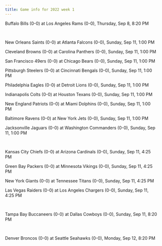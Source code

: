 ```yaml
---
title: Game info for 2022 week 1
---
```

Buffalo Bills (0-0) at Los Angeles Rams (0-0), Thursday, Sep 8, 8:20 PM


<br/>

New Orleans Saints (0-0) at Atlanta Falcons (0-0), Sunday, Sep 11, 1:00 PM

Cleveland Browns (0-0) at Carolina Panthers (0-0), Sunday, Sep 11, 1:00 PM

San Francisco 49ers (0-0) at Chicago Bears (0-0), Sunday, Sep 11, 1:00 PM

Pittsburgh Steelers (0-0) at Cincinnati Bengals (0-0), Sunday, Sep 11, 1:00 PM

Philadelphia Eagles (0-0) at Detroit Lions (0-0), Sunday, Sep 11, 1:00 PM

Indianapolis Colts (0-0) at Houston Texans (0-0), Sunday, Sep 11, 1:00 PM

New England Patriots (0-0) at Miami Dolphins (0-0), Sunday, Sep 11, 1:00 PM

Baltimore Ravens (0-0) at New York Jets (0-0), Sunday, Sep 11, 1:00 PM

Jacksonville Jaguars (0-0) at Washington Commanders (0-0), Sunday, Sep 11, 1:00 PM


<br/>

Kansas City Chiefs (0-0) at Arizona Cardinals (0-0), Sunday, Sep 11, 4:25 PM

Green Bay Packers (0-0) at Minnesota Vikings (0-0), Sunday, Sep 11, 4:25 PM

New York Giants (0-0) at Tennessee Titans (0-0), Sunday, Sep 11, 4:25 PM

Las Vegas Raiders (0-0) at Los Angeles Chargers (0-0), Sunday, Sep 11, 4:25 PM


<br/>

Tampa Bay Buccaneers (0-0) at Dallas Cowboys (0-0), Sunday, Sep 11, 8:20 PM


<br/>

Denver Broncos (0-0) at Seattle Seahawks (0-0), Monday, Sep 12, 8:20 PM

